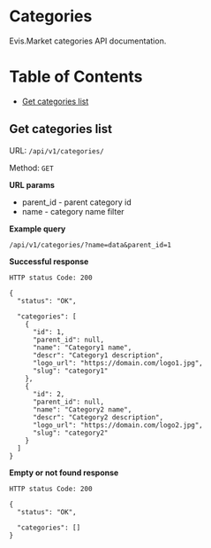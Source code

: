 # Categories

Evis.Market categories API documentation.

Table of Contents
=================
* [Get categories list](#get-categories-list)

## Get categories list

URL: `/api/v1/categories/`

Method: `GET`

**URL params**

* parent_id - parent category id
* name - category name filter

**Example query**

    /api/v1/categories/?name=data&parent_id=1


**Successful response**

    HTTP status Code: 200

    {
      "status": "OK",

      "categories": [
        {
          "id": 1,
          "parent_id": null,
          "name": "Category1 name",
          "descr": "Category1 description",
          "logo_url": "https://domain.com/logo1.jpg",
          "slug": "category1"
        },
        {
          "id": 2,
          "parent_id": null,
          "name": "Category2 name",
          "descr": "Category2 description",
          "logo_url": "https://domain.com/logo2.jpg",
          "slug": "category2"
        }
      ]
    }

**Empty or not found response**

    HTTP status Code: 200

    {
      "status": "OK",

      "categories": []
    }
